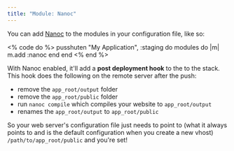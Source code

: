 ```yaml
---
title: "Module: Nanoc"
---
```


You can add [Nanoc](http://nanoc.stoneship.org/) to the modules in your configuration file, like so:

<% code do %>
pusshuten "My Application", :staging do
  modules do |m|
    m.add :nanoc
  end
end
<% end %>

With Nanoc enabled, it'll add a **post deployment hook** to the to the stack.
This hook does the following on the remote server after the push:

* remove the `app_root/output` folder
* remove the `app_root/public` folder
* run `nanoc compile` which compiles your website to `app_root/output`
* renames the `app_root/output` to `app_root/public`

So your web server's configuration file just needs to point to (what it always points to and is the default configuration when you create a new vhost) `/path/to/app_root/public` and you're set!